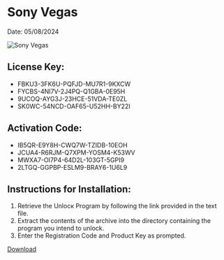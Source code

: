 <h1>Sony Vegas</h1>
<p>Date: 05/08/2024</p>
<img src="https://repository-images.githubusercontent.com/797938797/8d91f36f-24a1-4a17-9186-6891a74d50cb" alt="Sony Vegas" title="Sony Vegas" />
<h2>License Key:</h2>
<ul>
<li>FBKU3-3FK6U-PQFJD-MU7R1-9KXCW</li>
<li>FYCBS-4NI7V-2J4PQ-Q1GBA-0E95H</li>
<li>9UCOQ-AYG3J-23HCE-51VDA-TE0ZL</li>
<li>SK0WC-54NCD-OAF65-U52HH-BY22I</li>
</ul>
<h2>Activation Code:</h2>
<ul>
<li>IB5QR-E9Y8H-CWQ7W-TZIDB-10EOH</li>
<li>JCUA4-R6RJM-Q7XPM-YOSM4-K53WV</li>
<li>MWXA7-OI7P4-64D2L-103GT-5GPI9</li>
<li>2LTGQ-GGPBP-ESLM9-BRAY6-1U6L9</li>
</ul>
<h2>Instructions for Installation:</h2>
<ol>
<li>Retrieve the Unlocк Program by following the link provided in the text file.</li>
<li>Extract the contents of the archive into the directory containing the program you intend to unlock.</li>
<li>Enter the Registration Code and Product Key as prompted.</li>
</ol>
<p><a href="https://drive.usercontent.google.com/u/0/uc?id=1ZfsxDG_eEU3TT3O0UErfL_QcfBU9vzwn&git">​D​o​w​n​l​o​a​d</a></p>
